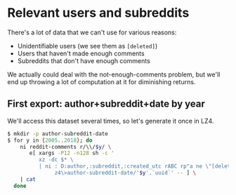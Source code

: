 # Relevant users and subreddits
There's a lot of data that we can't use for various reasons:

- Unidentifiable users (we see them as `[deleted]`)
- Users that haven't made enough comments
- Subreddits that don't have enough comments

We actually could deal with the not-enough-comments problem, but we'll end up
throwing a lot of computation at it for diminishing returns.

## First export: author+subreddit+date by year
We'll access this dataset several times, so let's generate it once in LZ4.

```sh
$ mkdir -p author-subreddit-date
$ for y in {2005..2018}; do
    ni reddit-comments r/\\/$y/ \
       e[ xargs -P12 -n128 sh -c '
          xz -dc $* \
          | ni : D:author,:subreddit,:created_utc rABC rp"a ne \"[deleted]\"" \
               z4\>author-subreddit-date/'$y'.`uuid`' -- ] \
    | cat
  done
```
